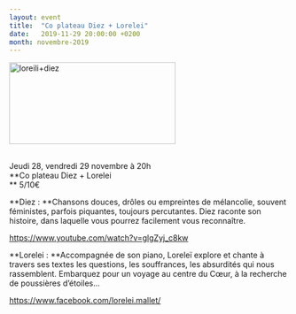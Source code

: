 ```yaml
---
layout: event
title:  "Co plateau Diez + Lorelei"
date:   2019-11-29 20:00:00 +0200
month: novembre-2019
---
```

<span style="font-weight:400;"><img class=" size-medium wp-image-6833 alignleft" src="http://localhost/wpagendarts/wp-content/uploads/2019/06/loreilidiez.jpg?w=300" alt="loreili+diez" width="300" height="148" srcset="http://localhost/wpagendarts/wp-content/uploads/2019/06/loreilidiez.jpg 1220w, http://localhost/wpagendarts/wp-content/uploads/2019/06/loreilidiez-300x148.jpg 300w, http://localhost/wpagendarts/wp-content/uploads/2019/06/loreilidiez-1024x504.jpg 1024w, http://localhost/wpagendarts/wp-content/uploads/2019/06/loreilidiez-768x378.jpg 768w, http://localhost/wpagendarts/wp-content/uploads/2019/06/loreilidiez-1200x590.jpg 1200w" sizes="(max-width: 300px) 100vw, 300px" /></span>

<span style="font-weight:400;"><br /> Jeudi 28, vendredi 29 novembre à 20h<br /> </span>**Co plateau Diez + Lorelei  
** <span style="font-weight:400;">5/10€</span>

**Diez : **<span style="font-weight:400;">Chansons douces, drôles ou empreintes de mélancolie, souvent féministes, parfois piquantes, toujours percutantes. Diez raconte son histoire, dans laquelle vous pourrez facilement vous reconnaître.</span>

https://www.youtube.com/watch?v=glgZyj_c8kw

**Lorelei : **<span style="font-weight:400;">Accompagnée de son piano, Loreleï explore et chante à travers ses textes les questions, les souffrances, les absurdités qui nous rassemblent. Embarquez pour un voyage au centre du Cœur, à la recherche de poussières d’étoiles...</span>

[<span style="font-weight:400;">https://www.facebook.com/lorelei.mallet/</span>](https://www.facebook.com/lorelei.mallet/)